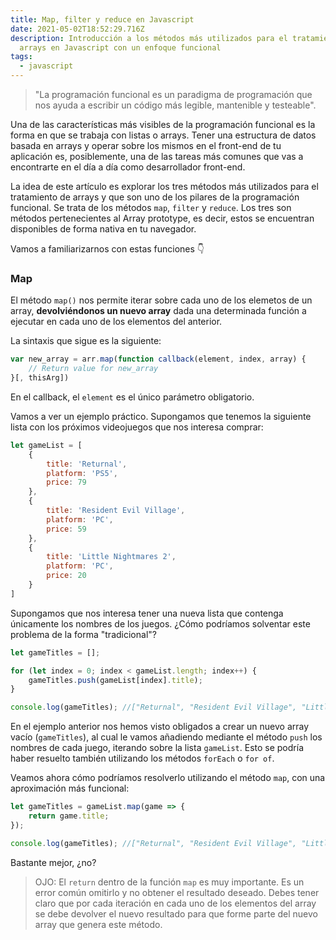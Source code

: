 ```yaml
---
title: Map, filter y reduce en Javascript
date: 2021-05-02T18:52:29.716Z
description: Introducción a los métodos más utilizados para el tratamiento de
  arrays en Javascript con un enfoque funcional
tags:
  - javascript
---
```

> "La programación funcional es un paradigma de programación que nos ayuda a escribir un código más legible, mantenible y testeable". 

Una de las características más visibles de la programación funcional es la forma en que se trabaja con listas o arrays. Tener una estructura de datos basada en arrays y operar sobre los mismos en el front-end de tu aplicación es, posiblemente, una de las tareas más comunes que vas a encontrarte en el día a día como desarrollador front-end. 

La idea de este artículo es explorar los tres métodos más utilizados para el tratamiento de arrays y que son uno de los pilares de la programación funcional. Se trata de los métodos `map`, `filter` y `reduce`. Los tres son métodos pertenecientes al Array prototype, es decir, estos se encuentran disponibles de forma nativa en tu navegador.

Vamos a familiarizarnos con estas funciones 👇

### Map

El método `map()` nos permite iterar sobre cada uno de los elemetos de un array, **devolviéndonos un nuevo array** dada una determinada función a ejecutar en cada uno de los elementos del anterior.

La sintaxis que sigue es la siguiente:

```javascript
var new_array = arr.map(function callback(element, index, array) {
    // Return value for new_array
}[, thisArg])
```

En el callback, el `element` es el único parámetro obligatorio.

Vamos a ver un ejemplo práctico. Supongamos que tenemos la siguiente lista con los próximos videojuegos que nos interesa comprar:

```javascript
let gameList = [
    {
        title: 'Returnal',
        platform: 'PS5',
        price: 79
    },
    {
        title: 'Resident Evil Village',
        platform: 'PC',
        price: 59
    },
    {
        title: 'Little Nightmares 2',
        platform: 'PC',
        price: 20
    }
]
```

Supongamos que nos interesa tener una nueva lista que contenga únicamente los nombres de los juegos. ¿Cómo podríamos solventar este problema de la forma "tradicional"?

```javascript
let gameTitles = [];

for (let index = 0; index < gameList.length; index++) {
    gameTitles.push(gameList[index].title);
}

console.log(gameTitles); //["Returnal", "Resident Evil Village", "Little Nightmares 2"]
```

En el ejemplo anterior nos hemos visto obligados a crear un nuevo array vacío (`gameTitles`), al cual le vamos añadiendo mediante el método `push` los nombres de cada juego, iterando sobre la lista `gameList`. Esto se podría haber resuelto también utilizando los métodos `forEach` o `for of`.

Veamos ahora cómo podríamos resolverlo utilizando el método `map`, con una aproximación más funcional:

```javascript
let gameTitles = gameList.map(game => {
    return game.title;
});

console.log(gameTitles); //["Returnal", "Resident Evil Village", "Little Nightmares 2"]

```

Bastante mejor, ¿no?

> OJO: El `return` dentro de la función `map` es muy importante. Es un error común omitirlo y no obtener el resultado deseado. Debes tener claro que por cada iteración en cada uno de los elementos del array se debe devolver el nuevo resultado para que forme parte del nuevo array que genera este método.